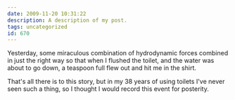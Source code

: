 ```yaml
---
date: 2009-11-20 10:31:22
description: A description of my post.
tags: uncategorized
id: 670
---
```

Yesterday, some miraculous combination of hydrodynamic forces combined in just the right way so that when I flushed the toilet, and the water was about to go down, a teaspoon full flew out and hit me in the shirt.

That's all there is to this story, but in my 38 years of using toilets I've never seen such a thing, so I thought I would record this event for posterity.
